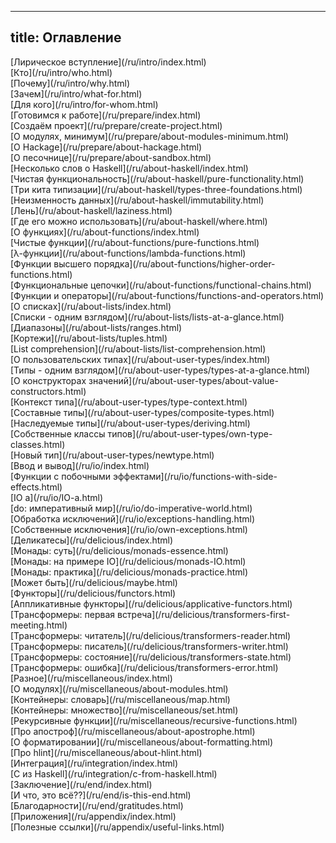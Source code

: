----
title: Оглавление
----

<div id="chaptersGroup"> [Лирическое вступление](/ru/intro/index.html)</div>
  <div id="chapter"> [Кто](/ru/intro/who.html)</div>
  <div id="chapter"> [Почему](/ru/intro/why.html)</div>
  <div id="chapter"> [Зачем](/ru/intro/what-for.html)</div>
  <div id="chapter"> [Для кого](/ru/intro/for-whom.html)</div>

<div id="chaptersGroup"> [Готовимся к работе](/ru/prepare/index.html)</div>
  <div id="chapter"> [Создаём проект](/ru/prepare/create-project.html)</div>
  <div id="chapter"> [О модулях, минимум](/ru/prepare/about-modules-minimum.html)</div>
  <div id="chapter"> [О Hackage](/ru/prepare/about-hackage.html)</div>
  <div id="chapter"> [О песочнице](/ru/prepare/about-sandbox.html)</div>

<div id="chaptersGroup"> [Несколько слов о Haskell](/ru/about-haskell/index.html)</div>
  <div id="chapter"> [Чистая функциональность](/ru/about-haskell/pure-functionality.html)</div>
  <div id="chapter"> [Три кита типизации](/ru/about-haskell/types-three-foundations.html)</div>
  <div id="chapter"> [Неизменность данных](/ru/about-haskell/immutability.html)</div>
  <div id="chapter"> [Лень](/ru/about-haskell/laziness.html)</div>
  <div id="chapter"> [Где его можно использовать](/ru/about-haskell/where.html)</div>

<div id="chaptersGroup"> [О функциях](/ru/about-functions/index.html)</div>
  <div id="chapter"> [Чистые функции](/ru/about-functions/pure-functions.html)</div>
  <div id="chapter"> [λ-функции](/ru/about-functions/lambda-functions.html)</div>
  <div id="chapter"> [Функции высшего порядка](/ru/about-functions/higher-order-functions.html)</div>
  <div id="chapter"> [Функциональные цепочки](/ru/about-functions/functional-chains.html)</div>
  <div id="chapter"> [Функции и операторы](/ru/about-functions/functions-and-operators.html)</div>

<div id="chaptersGroup"> [О списках](/ru/about-lists/index.html)</div>
  <div id="chapter"> [Списки - одним взглядом](/ru/about-lists/lists-at-a-glance.html)</div>
  <div id="chapter"> [Диапазоны](/ru/about-lists/ranges.html)</div>
  <div id="chapter"> [Кортежи](/ru/about-lists/tuples.html)</div>
  <div id="chapter"> [List comprehension](/ru/about-lists/list-comprehension.html)</div>

<div id="chaptersGroup"> [О пользовательских типах](/ru/about-user-types/index.html)</div>
  <div id="chapter"> [Типы - одним взглядом](/ru/about-user-types/types-at-a-glance.html)</div>
  <div id="chapter"> [О конструкторах значений](/ru/about-user-types/about-value-constructors.html)</div>
  <div id="chapter"> [Контекст типа](/ru/about-user-types/type-context.html)</div>
  <div id="chapter"> [Составные типы](/ru/about-user-types/composite-types.html)</div>
  <div id="chapter"> [Наследуемые типы](/ru/about-user-types/deriving.html)</div>
  <div id="chapter"> [Собственные классы типов](/ru/about-user-types/own-type-classes.html)</div>
  <div id="chapter"> [Новый тип](/ru/about-user-types/newtype.html)</div>

<div id="chaptersGroup"> [Ввод и вывод](/ru/io/index.html)</div>
  <div id="chapter"> [Функции с побочными эффектами](/ru/io/functions-with-side-effects.html)</div>
  <div id="chapter"> [IO a](/ru/io/IO-a.html)</div>
  <div id="chapter"> [do: императивный мир](/ru/io/do-imperative-world.html)</div>
  <div id="chapter"> [Обработка исключений](/ru/io/exceptions-handling.html)</div>
  <div id="chapter"> [Собственные исключения](/ru/io/own-exceptions.html)</div>

<div id="chaptersGroup"> [Деликатесы](/ru/delicious/index.html)</div>
  <div id="chapter"> [Монады: суть](/ru/delicious/monads-essence.html)</div>
  <div id="chapter"> [Монады: на примере IO](/ru/delicious/monads-IO.html)</div>
  <div id="chapter"> [Монады: практика](/ru/delicious/monads-practice.html)</div>
  <div id="chapter"> [Может быть](/ru/delicious/maybe.html)</div>
  <div id="chapter"> [Функторы](/ru/delicious/functors.html)</div>
  <div id="chapter"> [Аппликативные функторы](/ru/delicious/applicative-functors.html)</div>
  <div id="chapter"> [Трансформеры: первая встреча](/ru/delicious/transformers-first-meeting.html)</div>
  <div id="chapter"> [Трансформеры: читатель](/ru/delicious/transformers-reader.html)</div>
  <div id="chapter"> [Трансформеры: писатель](/ru/delicious/transformers-writer.html)</div>
  <div id="chapter"> [Трансформеры: состояние](/ru/delicious/transformers-state.html)</div>
  <div id="chapter"> [Трансформеры: ошибка](/ru/delicious/transformers-error.html)</div>

<div id="chaptersGroup"> [Разное](/ru/miscellaneous/index.html)</div>
  <div id="chapter"> [О модулях](/ru/miscellaneous/about-modules.html)</div>
  <div id="chapter"> [Контейнеры: словарь](/ru/miscellaneous/map.html)</div>
  <div id="chapter"> [Контейнеры: множество](/ru/miscellaneous/set.html)</div>
  <div id="chapter"> [Рекурсивные функции](/ru/miscellaneous/recursive-functions.html)</div>
  <div id="chapter"> [Про апостроф](/ru/miscellaneous/about-apostrophe.html)</div>
  <div id="chapter"> [О форматировании](/ru/miscellaneous/about-formatting.html)</div>
  <div id="chapter"> [Про hlint](/ru/miscellaneous/about-hlint.html)</div>

<div id="chaptersGroup"> [Интеграция](/ru/integration/index.html)</div>
  <div id="chapter"> [C из Haskell](/ru/integration/c-from-haskell.html)</div>

<div id="chaptersGroup"> [Заключение](/ru/end/index.html)</div>
  <div id="chapter"> [И что, это всё??](/ru/end/is-this-end.html)</div>
  <div id="chapter"> [Благодарности](/ru/end/gratitudes.html)</div>

<div id="chaptersGroup"> [Приложения](/ru/appendix/index.html)</div>
  <div id="chapter"> [Полезные ссылки](/ru/appendix/useful-links.html)</div>

